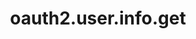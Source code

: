 ---
layout: SpecialLayout
title: oauth2.user.info.get
description: Endpoint description...
api: oauth2
schema: oauth2.user.info
operationId: oauth2.user.info.get
operation: get
method: get
authLevel: SECRET
authRoles: Any
---